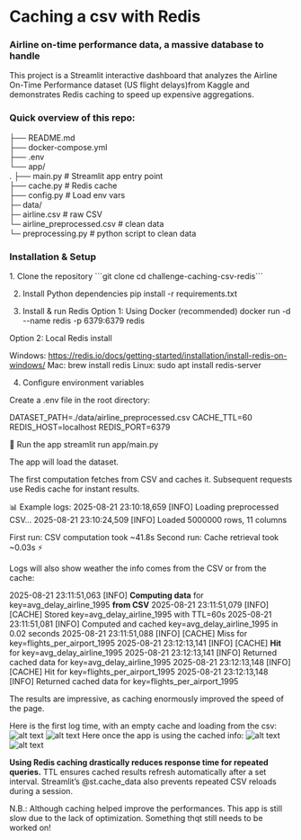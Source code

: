 <h1> Caching a csv with Redis </h1>

<h3> Airline on-time performance data, a  massive database to handle </h3>

This project is a Streamlit interactive dashboard that analyzes the Airline On-Time Performance dataset (US flight delays)from Kaggle and demonstrates Redis caching to speed up expensive aggregations.

<h3> Quick overview of this repo:</h3>

├── README.md  
├── docker-compose.yml  
├── .env  
└── app/  
.   ├── main.py         # Streamlit app entry point  
    ├── cache.py        # Redis cache  
    ├── config.py       # Load env vars  
├─ data/  
    ├─ airline.csv              # raw CSV  
    └─ airline_preprocessed.csv # clean data  
    └─ preprocessing.py         # python script to clean data  

<h3>Installation & Setup</h3>
1. Clone the repository
```git clone <your-repo-url>
cd challenge-caching-csv-redis```

2. Install Python dependencies
pip install -r requirements.txt

3. Install & run Redis
Option 1: Using Docker (recommended)
docker run -d --name redis -p 6379:6379 redis

Option 2: Local Redis install

Windows: https://redis.io/docs/getting-started/installation/install-redis-on-windows/
Mac: brew install redis
Linux: sudo apt install redis-server

4. Configure environment variables

Create a .env file in the root directory:

DATASET_PATH=./data/airline_preprocessed.csv
CACHE_TTL=60
REDIS_HOST=localhost
REDIS_PORT=6379

🚀 Run the app
streamlit run app/main.py

The app will load the dataset.

The first computation fetches from CSV and caches it.
Subsequent requests use Redis cache for instant results.

📊 Example logs:
2025-08-21 23:10:18,659 [INFO] Loading preprocessed CSV...
2025-08-21 23:10:24,509 [INFO] Loaded 5000000 rows, 11 columns

First run: CSV computation took ~41.8s
Second run: Cache retrieval took ~0.03s ⚡

Logs will also show weather the info comes from the CSV or from the cache:

2025-08-21 23:11:51,063 [INFO] **Computing data** for key=avg_delay_airline_1995 **from CSV**
2025-08-21 23:11:51,079 [INFO] [CACHE] Stored key=avg_delay_airline_1995 with TTL=60s
2025-08-21 23:11:51,081 [INFO] Computed and cached key=avg_delay_airline_1995 in 0.02 seconds
2025-08-21 23:11:51,088 [INFO] [CACHE] Miss for key=flights_per_airport_1995
2025-08-21 23:12:13,141 [INFO] [CACHE] **Hit** for key=avg_delay_airline_1995
2025-08-21 23:12:13,141 [INFO] Returned cached data for key=avg_delay_airline_1995
2025-08-21 23:12:13,148 [INFO] [CACHE] Hit for key=flights_per_airport_1995
2025-08-21 23:12:13,148 [INFO] Returned cached data for key=flights_per_airport_1995

The results are impressive, as caching enormously improved the speed of the page.

Here is the first log time, with an empty cache and loading from the csv: 
![alt text](assets/image1.png)
![alt text](assets/image3.png)
Here once the app is using the cached info:
![alt text](assets/image2.png)
![alt text](assets/image4.png)

**Using Redis caching drastically reduces response time for repeated queries.**
TTL ensures cached results refresh automatically after a set interval.
Streamlit’s @st.cache_data also prevents repeated CSV reloads during a session.


N.B.: Although caching helped improve the performances. This app is still slow due to the lack of optimization. Something thqt still needs to be worked on!


